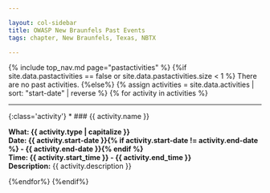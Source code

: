 ```yaml
---

layout: col-sidebar
title: OWASP New Braunfels Past Events
tags: chapter, New Braunfels, Texas, NBTX

---
```


{% include top_nav.md page="pastactivities" %}
{%if site.data.pastactivities == false or site.data.pastactivities.size < 1 %}
There are no past activities.
{%else%}
{% assign activities = site.data.activities | sort: "start-date" | reverse %}
{% for activity in activities %}
<hr>
{:class='activity'}
* ### {{ activity.name }}

  **What: {{ activity.type | capitalize }}**<br>
  **Date: {{ activity.start-date }}{% if activity.start-date != activity.end-date %} - {{ activity.end-date }}{% endif %}**<br>
  **Time: {{ activity.start_time }} - {{ activity.end_time }}**<br>
  **Description:**
  {{ activity.description }}<br>

{%endfor%}
{%endif%}